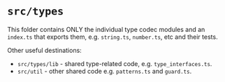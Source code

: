 # `src/types`

This folder contains ONLY the individual type codec modules and an `index.ts`
that exports them, e.g. `string.ts`, `number.ts`, etc and their tests.

Other useful destinations:

- `src/types/lib` - shared type-related code, e.g. `type_interfaces.ts`.
- `src/util` - other shared code e.g. `patterns.ts` and `guard.ts`.
